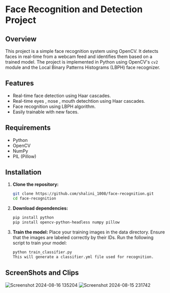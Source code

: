 # Face Recognition and Detection Project

## Overview

This project is a simple face recognition system using OpenCV. It detects faces in real-time from a webcam feed and identifies them based on a trained model. The project is implemented in Python using OpenCV's `cv2` module and the Local Binary Patterns Histograms (LBPH) face recognizer.

## Features

- Real-time face detection using Haar cascades.
- Real-time eyes , nose , mouth detechtion using Haar cascades.
- Face recognition using LBPH algorithm.
- Easily trainable with new faces.

## Requirements

- Python 
- OpenCV 
- NumPy
- PIL (Pillow)

## Installation

1. **Clone the repository:**
   ```bash
   git clone https://github.com/shalini_1008/face-recognition.git
   cd face-recognition
2. **Download dependencies:**
   ```bash
   pip install python
   pip install opencv-python-headless numpy pillow
3. **Train the model:**
   Place your training images in the data directory. Ensure that the images are labeled correctly by their IDs.
   Run the following script to train your model:
   ```bash
   python train_classifier.py
   This will generate a classifier.yml file used for recognition.

## ScreenShots and Clips

![Screenshot 2024-08-16 135204](https://github.com/user-attachments/assets/a6b97502-d3a4-47cb-a6b5-5d3f6e7a8b2c)
![Screenshot 2024-08-15 231742](https://github.com/user-attachments/assets/e89ebb73-69b6-46c3-bc90-beb045c13305)





      
